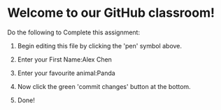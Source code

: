 # Welcome to our GitHub classroom!

Do the following to Complete this assignment:

1. Begin editing this file by clicking the 'pen' symbol above.

2. Enter your First Name:Alex Chen

3. Enter your favourite animal:Panda

4. Now click the green 'commit changes' button at the bottom.

5. Done!
